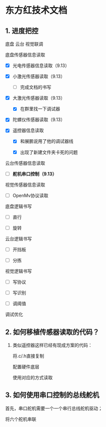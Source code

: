 # 东方红技术文档

## 1. 进度把控

底盘 云台 视觉联调

底盘传感器信息读取

- [x] 光电传感器信息读取（9.13）

- [x] 小激光传感器读取（9.13）
  
  - [ ] 完成文档的书写

- [x] 大激光传感器读取（9.13）
  
  - [x] 在群里找一下调试器

- [x] 陀螺仪传感器读取（9.13）

- [x] 遥控器信息读取
  
  - [x] 和展鹏说用了他的调试器线
  
  - [x] 出现了新建文件夹卡死的问题

云台传感器信息读取

- [ ] **舵机串口控制（9.13）**

视觉传感器信息读取

- [ ] OpenMv协议读取

底盘逻辑书写

- [ ] 直行

- [ ] 旋转

云台逻辑书写

- [ ] 开挡板

- [ ] 分拣

视觉逻辑书写

- [ ] 写协议

- [ ] 写识别

- [ ] 调阈值

调试优化

## 2. 如何移植传感器读取的代码？

1. 类似遥控器这样已经有现成方案的代码：
   
   将.c/.h直接复制
   
   配置硬件底层
   
   使用对应的方式读取

## 3. 如何使用串口控制的总线舵机

首先，串口舵机需要一个一个串行总线舵机驱动；

将六个舵机串联
